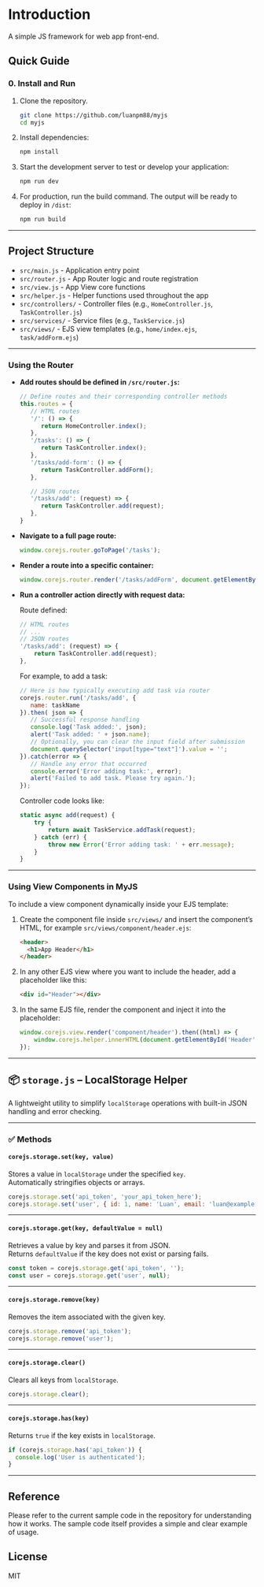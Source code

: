 # Introduction

A simple JS framework for web app front-end.

## Quick Guide

### 0. Install and Run

1. Clone the repository.
   ```bash
   git clone https://github.com/luanpm88/myjs
   cd myjs
   ```
2. Install dependencies:
   ```bash
   npm install
   ```
3. Start the development server to test or develop your application:
   ```bash
   npm run dev
   ```
4. For production, run the build command. The output will be ready to deploy in `/dist`:
   ```bash
   npm run build
   ```

---

## Project Structure

- `src/main.js` - Application entry point
- `src/router.js` - App Router logic and route registration
- `src/view.js` - App View core functions
- `src/helper.js` - Helper functions used throughout the app
- `src/controllers/` - Controller files (e.g., `HomeController.js`, `TaskController.js`)
- `src/services/` - Service files (e.g., `TaskService.js`)
- `src/views/` - EJS view templates (e.g., `home/index.ejs`, `task/addForm.ejs`)

---

### Using the Router

- **Add routes should be defined in `/src/router.js`:**
   ```js
   // Define routes and their corresponding controller methods
   this.routes = {
      // HTML routes
      '/': () => {
         return HomeController.index();
      },
      '/tasks': () => {
         return TaskController.index();
      },
      '/tasks/add-form': () => {
         return TaskController.addForm();
      },

      // JSON routes
      '/tasks/add': (request) => {
         return TaskController.add(request);
      },
   }
   ```

- **Navigate to a full page route:**
   ```js
   window.corejs.router.goToPage('/tasks');
   ```
- **Render a route into a specific container:**
   ```js
   window.corejs.router.render('/tasks/addForm', document.getElementById('AddTaskModal'));
   ```

- **Run a controller action directly with request data:**

   Route defined:
   ```js
   // HTML routes
   // ...
   // JSON routes
   '/tasks/add': (request) => {
       return TaskController.add(request);
   },
   ```

   For example, to add a task:
   ```js
   // Here is how typically executing add task via router
   corejs.router.run('/tasks/add', {
      name: taskName
   }).then( json => {
      // Successful response handling
      console.log('Task added:', json);
      alert('Task added: ' + json.name);
      // Optionally, you can clear the input field after submission
      document.querySelector('input[type="text"]').value = '';
   }).catch(error => {
      // Handle any error that occurred
      console.error('Error adding task:', error);
      alert('Failed to add task. Please try again.');
   });
   ```

   Controller code looks like:
   ```js
   static async add(request) {
       try {
           return await TaskService.addTask(request);
       } catch (err) {
           throw new Error('Error adding task: ' + err.message);
       }
   }
   ```

---

### Using View Components in MyJS

To include a view component dynamically inside your EJS template:

1. Create the component file inside `src/views/` and insert the component’s HTML, for example `src/views/component/header.ejs`:
   ```html
   <header>
     <h1>App Header</h1>
   </header>
   ```

2. In any other EJS view where you want to include the header, add a placeholder like this:
   ```html
   <div id="Header"></div>
   ```

3. In the same EJS file, render the component and inject it into the placeholder:
   ```js
   window.corejs.view.render('component/header').then((html) => {
       window.corejs.helper.innerHTML(document.getElementById('Header'), html);
   });
   ```

---

## 📦 `storage.js` – LocalStorage Helper

A lightweight utility to simplify `localStorage` operations with built-in JSON handling and error checking.

---

### ✅ Methods

#### `corejs.storage.set(key, value)`
Stores a value in `localStorage` under the specified `key`.  
Automatically stringifies objects or arrays.

```js
corejs.storage.set('api_token', 'your_api_token_here');
corejs.storage.set('user', { id: 1, name: 'Luan', email: 'luan@example.com' });
```

---

#### `corejs.storage.get(key, defaultValue = null)`
Retrieves a value by key and parses it from JSON.  
Returns `defaultValue` if the key does not exist or parsing fails.

```js
const token = corejs.storage.get('api_token', '');
const user = corejs.storage.get('user', null);
```

---

#### `corejs.storage.remove(key)`
Removes the item associated with the given key.

```js
corejs.storage.remove('api_token');
corejs.storage.remove('user');
```

---

#### `corejs.storage.clear()`
Clears all keys from `localStorage`.

```js
corejs.storage.clear();
```

---

#### `corejs.storage.has(key)`
Returns `true` if the key exists in `localStorage`.

```js
if (corejs.storage.has('api_token')) {
  console.log('User is authenticated');
}
```

---

## Reference

Please refer to the current sample code in the repository for understanding how it works. The sample code itself provides a simple and clear example of usage.

## License

MIT
